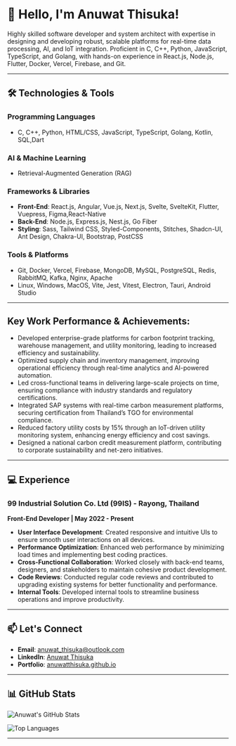 # 👋 Hello, I'm Anuwat Thisuka!

Highly skilled software developer and system architect with expertise in designing and developing robust, scalable platforms for real-time data processing, AI, and IoT integration. Proficient in C, C++, Python, JavaScript, TypeScript, and Golang, with hands-on experience in React.js, Node.js, Flutter, Docker, Vercel, Firebase, and Git.

---

## 🛠️ Technologies & Tools

### Programming Languages
- C, C++, Python, HTML/CSS, JavaScript, TypeScript, Golang, Kotlin, SQL,Dart

### AI & Machine Learning
- Retrieval-Augmented Generation (RAG)

### Frameworks & Libraries
- **Front-End**: React.js, Angular, Vue.js, Next.js, Svelte, SvelteKit, Flutter, Vuepress, Figma,React-Native
- **Back-End**: Node.js, Express.js, Nest.js, Go Fiber
- **Styling**: Sass, Tailwind CSS, Styled-Components, Stitches, Shadcn-UI, Ant Design, Chakra-UI, Bootstrap, PostCSS

### Tools & Platforms
- Git, Docker, Vercel, Firebase, MongoDB, MySQL, PostgreSQL, Redis, RabbitMQ, Kafka, Nginx, Apache
- Linux, Windows, MacOS, Vite, Jest, Vitest, Electron, Tauri, Android Studio

---

## Key Work Performance & Achievements:
- Developed enterprise-grade platforms for carbon footprint tracking, warehouse management, and utility monitoring, leading to increased efficiency and sustainability.
- Optimized supply chain and inventory management, improving operational efficiency through real-time analytics and AI-powered automation.
- Led cross-functional teams in delivering large-scale projects on time, ensuring compliance with industry standards and regulatory certifications.
- Integrated SAP systems with real-time carbon measurement platforms, securing certification from Thailand’s TGO for environmental compliance.
- Reduced factory utility costs by 15% through an IoT-driven utility monitoring system, enhancing energy efficiency and cost savings.
- Designed a national carbon credit measurement platform, contributing to corporate sustainability and net-zero initiatives.

---

## 💻 Experience

### **99 Industrial Solution Co. Ltd (99IS)** - Rayong, Thailand  
**Front-End Developer | May 2022 - Present**

- **User Interface Development**: Created responsive and intuitive UIs to ensure smooth user interactions on all devices.
- **Performance Optimization**: Enhanced web performance by minimizing load times and implementing best coding practices.
- **Cross-Functional Collaboration**: Worked closely with back-end teams, designers, and stakeholders to maintain cohesive product development.
- **Code Reviews**: Conducted regular code reviews and contributed to upgrading existing systems for better functionality and performance.
- **Internal Tools**: Developed internal tools to streamline business operations and improve productivity.

---

## 📫 Let's Connect

- **Email**: [anuwat_thisuka@outlook.com](mailto:anuwat_thisuka@outlook.com)
- **LinkedIn**: [Anuwat Thisuka](https://www.linkedin.com/in/anuwat-thisuka-0b1b3b1b3/)
- **Portfolio**: [anuwatthisuka.github.io](https://anuwatthisuka.github.io/)

---

## 📊 GitHub Stats

![Anuwat's GitHub Stats](https://github-readme-stats.vercel.app/api?username=anuwatthisuka&show_icons=true&theme=radical)

![Top Languages](https://github-readme-stats.vercel.app/api/top-langs/?username=anuwatthisuka&layout=compact&theme=radical)

---

